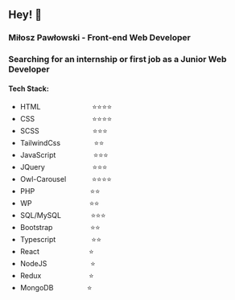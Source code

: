 ## Hey! 👋

### Miłosz Pawłowski - Front-end Web Developer
### Searching for an internship or first job as a Junior Web Developer


#### Tech Stack:
- HTML &nbsp;&nbsp;&nbsp;&nbsp;&nbsp;&nbsp;&nbsp;&nbsp;&nbsp;&nbsp;&nbsp;&nbsp;&nbsp;&nbsp;&nbsp;&nbsp;&nbsp;&nbsp;&nbsp;&nbsp;&nbsp;&nbsp;&nbsp;&nbsp;&nbsp;⭐⭐⭐⭐
- CSS &nbsp;&nbsp;&nbsp;&nbsp;&nbsp;&nbsp;&nbsp;&nbsp;&nbsp;&nbsp;&nbsp;&nbsp;&nbsp;&nbsp;&nbsp;&nbsp;&nbsp;&nbsp;&nbsp;&nbsp;&nbsp;&nbsp;&nbsp;&nbsp;&nbsp;&nbsp;&nbsp; ⭐⭐⭐⭐
- SCSS &nbsp;&nbsp;&nbsp;&nbsp;&nbsp;&nbsp;&nbsp;&nbsp;&nbsp;&nbsp;&nbsp;&nbsp;&nbsp;&nbsp;&nbsp;&nbsp;&nbsp;&nbsp;&nbsp;&nbsp;&nbsp;&nbsp;&nbsp;&nbsp;&nbsp;&nbsp;⭐⭐⭐
- TailwindCss &nbsp;&nbsp;&nbsp;&nbsp;&nbsp;&nbsp;&nbsp;&nbsp;&nbsp;&nbsp;&nbsp;&nbsp;&nbsp;&nbsp;&nbsp; ⭐⭐
- JavaScript &nbsp;&nbsp;&nbsp;&nbsp;&nbsp;&nbsp;&nbsp;&nbsp;&nbsp;&nbsp;&nbsp;&nbsp;&nbsp;&nbsp;&nbsp;&nbsp;&nbsp;&nbsp;⭐⭐⭐
- JQuery &nbsp;&nbsp;&nbsp;&nbsp;&nbsp;&nbsp;&nbsp;&nbsp;&nbsp;&nbsp;&nbsp;&nbsp;&nbsp;&nbsp;&nbsp;&nbsp;&nbsp;&nbsp;&nbsp;&nbsp;&nbsp;&nbsp;                      ⭐⭐⭐
- Owl-Carousel &nbsp;&nbsp;&nbsp;&nbsp;&nbsp;&nbsp;&nbsp;&nbsp;&nbsp;&nbsp;&nbsp; ⭐⭐⭐⭐
- PHP &nbsp;&nbsp;&nbsp;&nbsp;&nbsp;&nbsp;&nbsp;&nbsp;&nbsp;&nbsp;&nbsp;&nbsp;&nbsp;&nbsp;&nbsp;&nbsp;&nbsp;&nbsp;&nbsp;&nbsp;&nbsp;&nbsp;&nbsp;&nbsp;&nbsp;&nbsp; ⭐⭐
- WP &nbsp;&nbsp;&nbsp;&nbsp;&nbsp;&nbsp;&nbsp;&nbsp;&nbsp;&nbsp;&nbsp;&nbsp;&nbsp;&nbsp;&nbsp;&nbsp;&nbsp;&nbsp;&nbsp;&nbsp;&nbsp;&nbsp;&nbsp;&nbsp;&nbsp;&nbsp;&nbsp; ⭐⭐
- SQL/MySQL &nbsp;&nbsp;&nbsp;&nbsp;&nbsp;&nbsp;&nbsp;&nbsp;&nbsp;&nbsp;&nbsp;&nbsp;&nbsp; ⭐⭐⭐
- Bootstrap &nbsp;&nbsp;&nbsp;&nbsp;&nbsp;&nbsp;&nbsp;&nbsp;&nbsp;&nbsp;&nbsp;&nbsp;&nbsp;&nbsp;&nbsp;&nbsp;&nbsp; ⭐⭐
- Typescript &nbsp;&nbsp;&nbsp;&nbsp;&nbsp;&nbsp;&nbsp;&nbsp;&nbsp;&nbsp;&nbsp;&nbsp;&nbsp;&nbsp;&nbsp;&nbsp; ⭐⭐
- React &nbsp;&nbsp;&nbsp;&nbsp;&nbsp;&nbsp;&nbsp;&nbsp;&nbsp;&nbsp;&nbsp;&nbsp;&nbsp;&nbsp;&nbsp;&nbsp;&nbsp;&nbsp;&nbsp;&nbsp;&nbsp;&nbsp;&nbsp; ⭐
- NodeJS &nbsp;&nbsp;&nbsp;&nbsp;&nbsp;&nbsp;&nbsp;&nbsp;&nbsp;&nbsp;&nbsp;&nbsp;&nbsp;&nbsp;&nbsp;&nbsp;&nbsp;&nbsp;&nbsp;&nbsp; ⭐
- Redux &nbsp;&nbsp;&nbsp;&nbsp;&nbsp;&nbsp;&nbsp;&nbsp;&nbsp;&nbsp;&nbsp;&nbsp;&nbsp;&nbsp;&nbsp;&nbsp;&nbsp;&nbsp;&nbsp;&nbsp;&nbsp;&nbsp; ⭐
- MongoDB &nbsp;&nbsp;&nbsp;&nbsp;&nbsp;&nbsp;&nbsp;&nbsp;&nbsp;&nbsp;&nbsp;&nbsp;&nbsp;&nbsp;&nbsp; ⭐
